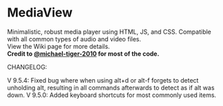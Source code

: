 # MediaView
Minimalistic, robust media player using HTML, JS, and CSS. Compatible with all common types of audio and video files.
<br>View the Wiki page for more details.<br>
**Credit to <a href="https://github.com/michael-tiger-2010">@michael-tiger-2010</a> for most of the code.**

CHANGELOG:

V 9.5.4: Fixed bug where when using alt+d or alt-f forgets to detect unholding alt, resulting in all commands afterwards to detect as if alt was down.
V 9.5.0: Added keyboard shortcuts for most commonly used items.
